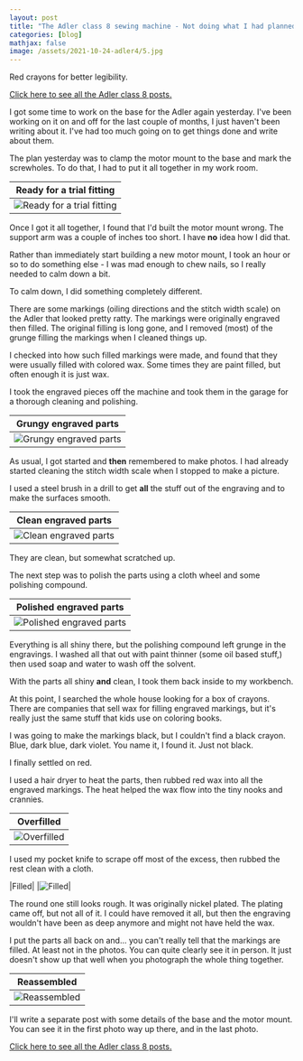 ```yaml
---
layout: post
title: "The Adler class 8 sewing machine - Not doing what I had planned"
categories: [blog]
mathjax: false
image: /assets/2021-10-24-adler4/5.jpg
---
```

Red crayons for better legibility.

[Click here to see all the Adler class 8 posts.](adler-toc)

I got some time to work on the base for the Adler again yesterday.  I've been working on it on and off for the last couple of months, I just haven't been writing about it.  I've had too much going on to get things done and write about them.

The plan yesterday was to clamp the motor mount to the base and mark the screwholes.  To do that, I had to put  it all together in my work room.

|Ready for a trial fitting|
|-------------------------|
|![Ready for a trial fitting](/assets/2021-10-24-adler4/bummer.jpg)|

Once I got it all together, I found that I'd built the motor mount wrong.  The support arm was a couple of inches too short.  I have **no** idea how I did that.

Rather than immediately start building a new motor mount, I took an hour or so to do something else - I was mad enough to chew nails, so I really needed to calm down a bit.

To calm down, I did something completely different.

There are some markings (oiling directions and the stitch width scale) on the Adler that looked pretty ratty.  The markings were originally engraved then filled.  The original filling is long gone, and I removed (most) of the grunge filling the markings when I cleaned things up.

I checked into how such filled markings were made, and found that they were usually filled with colored wax.  Some times they are paint filled, but often enough it is just wax.

I took the engraved pieces off the machine and took them in the garage for a thorough cleaning and polishing.

|Grungy engraved parts|
|---------------------|
|![Grungy engraved parts](/assets/2021-10-24-adler4/1.jpg)|

As usual, I got started and **then** remembered to make photos.  I had already started cleaning the stitch width scale when I stopped to make a picture.

I used a steel brush in a drill to get **all** the stuff out of the engraving and to make the surfaces smooth.

|Clean engraved parts|
|-------------------|
|![Clean engraved parts](/assets/2021-10-24-adler4/2.jpg)|

They are clean, but somewhat scratched up.

The next step was to polish the parts using a cloth wheel and some polishing compound.

|Polished engraved parts|
|-----------------------|
|![Polished engraved parts](/assets/2021-10-24-adler4/3.jpg)|

Everything is all shiny there, but the polishing compound left grunge in the engravings.  I washed all that out with paint thinner (some oil based stuff,) then used soap and water to wash off the solvent.

With the parts all shiny **and** clean, I took them back inside to my workbench.

At this point, I searched the whole house looking for a box of crayons.  There are companies that sell wax for filling engraved markings, but it's really just the same stuff that kids use on coloring books.

I was going to make the markings black, but I couldn't find a black crayon.  Blue, dark blue, dark violet.  You name it, I found it.  Just not black.

I finally settled on red.

I used a hair dryer to heat the parts, then rubbed red wax into all the engraved markings.  The heat helped the wax flow into the tiny nooks and crannies.

|Overfilled|
|----------|
|![Overfilled](/assets/2021-10-24-adler4/4.jpg)|

I used my pocket knife to scrape off most of the excess, then rubbed the rest clean with a cloth.

|Filled|
|![Filled](/assets/2021-10-24-adler4/5.jpg)|

The round one still looks rough.  It was originally nickel plated.  The plating came off, but not all of it.  I could have removed it all, but then the engraving wouldn't have been as deep anymore and might not have held the wax.

I put the parts all back on and... you can't really tell that the markings are filled.  At least not in the photos.  You can quite clearly see it in person.  It just doesn't show up that well when you photograph the whole thing together.

|Reassembled|
|-----------|
|![Reassembled](/assets/2021-10-24-adler4/6.jpg)|

I'll write a separate post with some details of the base and the motor mount.  You can see it in the first photo way up there, and in the last photo.


[Click here to see all the Adler class 8 posts.](adler-toc)
